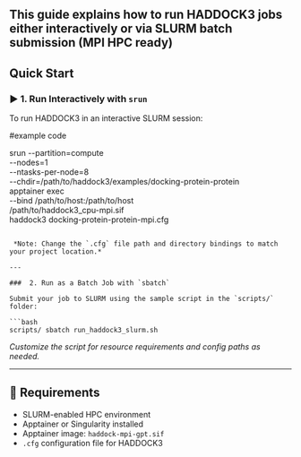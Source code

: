 This guide explains how to run HADDOCK3 jobs either interactively or via SLURM batch submission (MPI HPC ready)
---

##  Quick Start

### ▶ 1. Run Interactively with `srun`

To  run HADDOCK3 in an interactive SLURM session:

#example code

srun --partition=compute \
     --nodes=1 \
     --ntasks-per-node=8 \
     --chdir=/path/to/haddock3/examples/docking-protein-protein \
     apptainer exec \
     --bind /path/to/host:/path/to/host \
     /path/to/haddock3_cpu-mpi.sif \
     haddock3 docking-protein-protein-mpi.cfg

```

 *Note: Change the `.cfg` file path and directory bindings to match your project location.*

---

###  2. Run as a Batch Job with `sbatch`

Submit your job to SLURM using the sample script in the `scripts/` folder:

```bash
scripts/ sbatch run_haddock3_slurm.sh
```

 *Customize the script for resource requirements and config paths as needed.*

---




## 📎 Requirements

- SLURM-enabled HPC environment
- Apptainer or Singularity installed
- Apptainer image: `haddock-mpi-gpt.sif`
- `.cfg` configuration file for HADDOCK3

